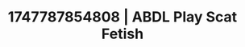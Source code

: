 ---
categories:
- Bukkake
- Babysitter scenario
- Feather touch
- MILF
- Ebony
image: /assets/images/1747787854808.jpg
layout: post
seo:
  description: Featured content with artistic Scat Fetish, ABDL Play. HD images available.
  keywords: Scat Fetish, ABDL Play
  og_image: /assets/images/1747787854808.jpg
  schema_type: VisualArtwork
tags:
- ABDL Play
- '#1747787854808'
- Scat Fetish
title: 1747787854808 | ABDL Play Scat Fetish
---